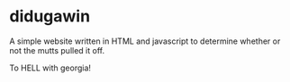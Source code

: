 # didugawin

A simple website written in HTML and javascript to determine whether or not the mutts pulled it off.

To HELL with georgia!
